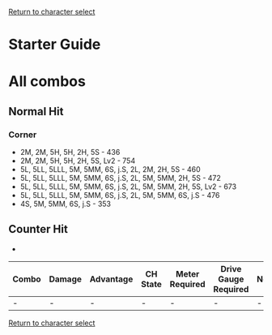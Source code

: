 [Return to character select](./index.md)  

# Starter Guide



# All combos

## Normal Hit

### Corner

- 2M, 2M, 5H, 5H, 2H, 5S - 436
- 2M, 2M, 5H, 5H, 2H, 5S, Lv2 - 754
- 5L, 5LL, 5LLL, 5M, 5MM, 6S, j.S, 2L, 2M, 2H, 5S - 460
- 5L, 5LL, 5LLL, 5M, 5MM, 6S, j.S, 2L, 5M, 5MM, 2H, 5S - 472 
- 5L, 5LL, 5LLL, 5M, 5MM, 6S, j.S, 2L, 5M, 5MM, 2H, 5S, Lv2 - 673 
- 5L, 5LL, 5LLL, 5M, 5MM, 6S, j.S, 2L, 5M, 5MM, 6S, j.S - 476 
- 4S, 5M, 5MM, 6S, j.S - 353

## Counter Hit

- 


| Combo | Damage | Advantage | CH State | Meter Required | Drive Gauge Required | Notes |
| ----- | ------ | --------- | -------- | -------------- | -------------------- | ----- |
| -     | -      | -         | -        | -              | -                    | -     |


[Return to character select](./index.md)  

